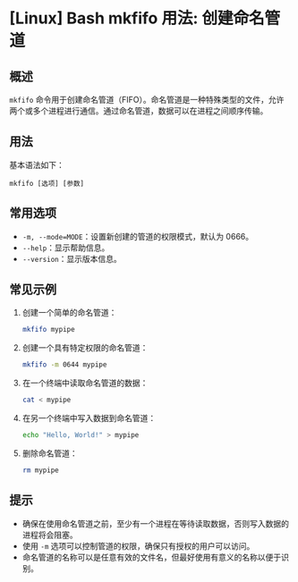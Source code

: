 # [Linux] Bash mkfifo 用法: 创建命名管道

## 概述
`mkfifo` 命令用于创建命名管道（FIFO）。命名管道是一种特殊类型的文件，允许两个或多个进程进行通信。通过命名管道，数据可以在进程之间顺序传输。

## 用法
基本语法如下：
```
mkfifo [选项] [参数]
```

## 常用选项
- `-m, --mode=MODE`：设置新创建的管道的权限模式，默认为 0666。
- `--help`：显示帮助信息。
- `--version`：显示版本信息。

## 常见示例
1. 创建一个简单的命名管道：
   ```bash
   mkfifo mypipe
   ```

2. 创建一个具有特定权限的命名管道：
   ```bash
   mkfifo -m 0644 mypipe
   ```

3. 在一个终端中读取命名管道的数据：
   ```bash
   cat < mypipe
   ```

4. 在另一个终端中写入数据到命名管道：
   ```bash
   echo "Hello, World!" > mypipe
   ```

5. 删除命名管道：
   ```bash
   rm mypipe
   ```

## 提示
- 确保在使用命名管道之前，至少有一个进程在等待读取数据，否则写入数据的进程将会阻塞。
- 使用 `-m` 选项可以控制管道的权限，确保只有授权的用户可以访问。
- 命名管道的名称可以是任意有效的文件名，但最好使用有意义的名称以便于识别。